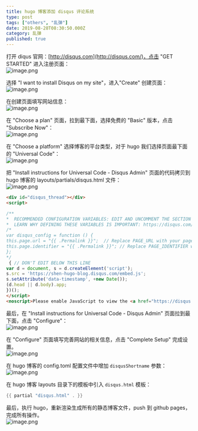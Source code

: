 ```yaml
---
title: hugo 博客添加 disqus 评论系统
type: post
tags: ["others", "乱弹"]
date: 2019-08-28T08:30:50.000Z
category: 乱弹
published: true
---
```



打开 diqus 官网：[http://disqus.com](http://disqus.com/)，点击 "GET STARTED" 进入注册页面：<br />![image.png](https://qiniu.bioinit.com/yuque/0/2019/png/126032/1567129486337-5a6bb0e9-7ad0-400d-9bbb-6362a44d8bba.png#align=left&display=inline&height=544&name=image.png&originHeight=544&originWidth=773&size=87116&status=done&width=773)

选择 "I want to install Disqus on my site"，进入"Create" 创建页面：<br />![image.png](https://qiniu.bioinit.com/yuque/0/2019/png/126032/1567129711741-33a8fb63-56ca-42b3-80ee-a10626e2e344.png#align=left&display=inline&height=544&name=image.png&originHeight=544&originWidth=768&size=174049&status=done&width=768)

在创建页面填写网站信息：<br />![image.png](https://qiniu.bioinit.com/yuque/0/2019/png/126032/1567131538176-6f483e24-15d8-4be0-b102-4a22f5ca758d.png#align=left&display=inline&height=544&name=image.png&originHeight=544&originWidth=768&size=72813&status=done&width=768)

在 "Choose a plan" 页面，拉到最下面，选择免费的 "Basic" 版本，点击 "Subscribe Now"：<br />![image.png](https://qiniu.bioinit.com/yuque/0/2019/png/126032/1567131764891-262017a4-54f7-44c7-9844-38815debc193.png#align=left&display=inline&height=436&name=image.png&originHeight=436&originWidth=768&size=45567&status=done&width=768)

在 "Choose a platform" 选择博客的平台类型，对于 hugo 我们选择页面最下面的 "Universal Code"：<br />![image.png](https://qiniu.bioinit.com/yuque/0/2019/png/126032/1567132017554-2c392abb-bce4-49aa-9ee3-aede20e7e4f3.png#align=left&display=inline&height=436&name=image.png&originHeight=436&originWidth=768&size=56672&status=done&width=768)

把 "Install instructions for Universal Code - Disqus Admin" 页面的代码拷贝到 hugo 博客的 layouts/partials/disqus.html 文件：<br />![image.png](https://qiniu.bioinit.com/yuque/0/2019/png/126032/1567132211441-46b9fe46-e2dc-4d89-8f2b-9f729fc8a6e6.png#align=left&display=inline&height=436&name=image.png&originHeight=436&originWidth=768&size=56370&status=done&width=768)

```html
<div id="disqus_thread"></div>
<script>

/**
*  RECOMMENDED CONFIGURATION VARIABLES: EDIT AND UNCOMMENT THE SECTION BELOW TO INSERT DYNAMIC VALUES FROM YOUR PLATFORM OR CMS.
*  LEARN WHY DEFINING THESE VARIABLES IS IMPORTANT: https://disqus.com/admin/universalcode/#configuration-variables*/
/*
var disqus_config = function () {
this.page.url = "{{ .Permalink }}";  // Replace PAGE_URL with your page's canonical URL variable
this.page.identifier = "{{ .Permalink }}"; // Replace PAGE_IDENTIFIER with your page's unique identifier variable
};
*/
 { // DON'T EDIT BELOW THIS LINE
var d = document, s = d.createElement('script');
s.src = 'https://shen-hugo-blog.disqus.com/embed.js';
s.setAttribute('data-timestamp', +new Date());
(d.head || d.body).app;
})();
</script>
<noscript>Please enable JavaScript to view the <a href="https://disqus.com/?ref_noscript">comments powered by Disqus.</a></noscript>
```

最后，在 "Install instructions for Universal Code - Disqus Admin" 页面拉到最下面，点击 "Configure"：<br />![image.png](https://qiniu.bioinit.com/yuque/0/2019/png/126032/1567133311537-3eac4d8f-8810-4a05-a60e-3137f528a29a.png#align=left&display=inline&height=436&name=image.png&originHeight=436&originWidth=768&size=52227&status=done&width=768)

在 "Configure" 页面填写完善网站的相关信息，点击 "Complete Setup" 完成设置。<br />![image.png](https://qiniu.bioinit.com/yuque/0/2019/png/126032/1567133500623-f9a94853-b118-4afb-b061-0c03b622722c.png#align=left&display=inline&height=728&name=image.png&originHeight=728&originWidth=768&size=86458&status=done&width=768)

在 hugo 博客的 config.toml 配置文件中增加 `disqusShortname` 参数：<br />![image.png](https://qiniu.bioinit.com/yuque/0/2019/png/126032/1567133698291-e3f12bf1-5bb9-4dfd-ab81-2702d843e5b6.png#align=left&display=inline&height=307&name=image.png&originHeight=307&originWidth=851&size=36383&status=done&width=851)

在 hugo 博客 layouts 目录下的模板中引入 `disqus.html` 模板：
```go
{{ partial "disqus.html" . }}
```

最后，执行 hugo，重新渲染生成所有的静态博客文件，push 到 github pages，完成所有操作。<br />![image.png](https://qiniu.bioinit.com/yuque/0/2019/png/126032/1567134788302-d07a70d3-dc3a-4102-a408-f88e2cffff08.png#align=left&display=inline&height=379&name=image.png&originHeight=379&originWidth=682&size=30797&status=done&width=682)
